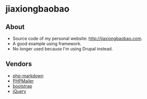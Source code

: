 jiaxiongbaobao
========

## About
* Source code of my personal website: http://jiaxiongbaobao.com. 
* A good example using  framework.
* No longer used because I'm using Drupal instead.

## Vendors
* [php-markdown](https://github.com/michelf/php-markdown)
* [PHPMailer](https://github.com/PHPMailer/PHPMailer)
* [bootstrap](http://getbootstrap.com/)
* [jQuery](http://jquery.com)
